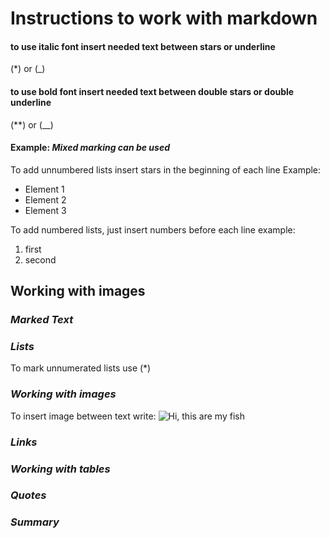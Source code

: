 # Instructions to work with markdown

#### to use italic font insert needed text between stars or underline
(*) or (_)

#### to use bold font insert needed text between double **stars** or double underline
(**) or (__)

#### Example: _**Mixed marking can be used**_
To add unnumbered lists insert stars in the beginning of each line
Example:
* Element 1
* Element 2
* Element 3

To add numbered lists, just insert numbers before each line
example:
1. first
2. second

## Working with images

### *Marked Text*

### *Lists*

To mark unnumerated lists use (*)

### *Working with images*

To insert image between text write:
![Hi, this are my fish](Fish.jpeg)

### *Links*

### *Working with tables*

### *Quotes*

### *Summary*
